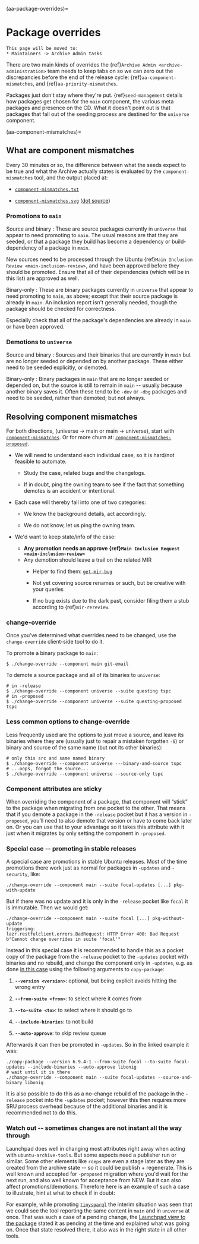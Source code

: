 (aa-package-overrides)=
# Package overrides

```{note}
This page will be moved to:
* Maintainers -> Archive Admin tasks
```

There are two main kinds of overrides the {ref}`Archive Admin <archive-administration>`
team needs to keep tabs on so we can zero out the discrepancies before the end
of the release cycle:
{ref}`aa-component-mismatches`, and {ref}`aa-priority-mismatches`.

Packages just don't stay where they're put. {ref}`seed-management` details how
packages get chosen for the `main` component, the various meta packages and
presence on the CD. What it doesn't point out is that packages
that fall out of the seeding process are destined for the `universe` component.

(aa-component-mismatches)=
## What are component mismatches
 
Every 30 minutes or so, the difference between what the seeds expect to be true
and what the Archive actually states is evaluated by the `component-mismatches`
tool, and the output placed at:

* [`component-mismatches.txt`](https://ubuntu-archive-team.ubuntu.com/component-mismatches.txt)

* [`component-mismatches.svg`](https://ubuntu-archive-team.ubuntu.com/component-mismatches.svg)
  ([dot source](https://ubuntu-archive-team.ubuntu.com/component-mismatches.dot))


### Promotions to `main`

Source and binary
: These are source packages currently in `universe` that appear to need promoting
  to `main`. The usual reasons are that they are seeded, or that a package they
  build has become a dependency or build-dependency of a package in `main`.

  New sources need to be processed through the Ubuntu
  {ref}`Main Inclusion Review <main-inclusion-review>`,
  and have been approved before they should be promoted. Ensure that all of
  their dependencies (which will be in this list) are approved as well.

Binary-only
: These are binary packages currently in `universe` that appear to need promoting
  to `main`, as above; except that their source package is already in `main`. An
  inclusion report isn't generally needed, though the package should be checked
  for correctness.

  Especially check that all of the package's dependencies are already in `main`
  or have been approved.

### Demotions to `universe`

Source and binary
: Sources and their binaries that are currently in `main` but are no longer
  seeded or depended on by another package. These either need to be seeded
  explicitly, or demoted.

Binary-only
: Binary packages in `main` that are no longer seeded or depended on, but the
  source is still to remain in `main` -- usually because another binary saves it.
  Often these tend to be `-dev` or `-dbg` packages and need to be seeded, rather
  than demoted; but not always.



## Resolving component mismatches

For both directions, (universe -> main or main -> universe), start with
[`component-mismatches`](https://ubuntu-archive-team.ubuntu.com/component-mismatches.html).
Or for more churn at: [`component-mismatches-proposed`](https://ubuntu-archive-team.ubuntu.com/component-mismatches-proposed.html).

* We will need to understand each individual case, so it is hard/not feasible
  to automate.

  * Study the case, related bugs and the changelogs.

  * If in doubt, ping the owning team to see if the fact that something demotes
    is an accident or intentional.

* Each case will thereby fall into one of two categories:

  * We know the background details, act accordingly.

  * We do not know, let us ping the owning team.

* We'd want to keep state/info of the case:

  * **Any promotion needs an approve {ref}`Main Inclusion Request <main-inclusion-review>`**
  * Any demotion should leave a trail on the related MIR
    * Helper to find them:
      [`get-mir-bug`](https://git.launchpad.net/~ubuntu-server/+git/ubuntu-helpers/tree/cpaelzer/get-mir-bug)

    * Not yet covering source renames or such, but be creative with your queries

    * If no bug exists due to the dark past, consider filing them a stub according
      to {ref}`mir-rereview`.


### change-override

Once you’ve determined what overrides need to be changed, use the
`change-override` client-side tool to do it.

To promote a binary package to `main`:

```none
$ ./change-override --component main git-email
```

To demote a source package and all of its binaries to `universe`:

```none
# in -release
$ ./change-override --component universe --suite questing tspc
# in -proposed
$ ./change-override --component universe --suite questing-proposed tspc
```

### Less common options to change-override

Less frequently used are the options to just move a source, and leave its
binaries where they are (usually just to repair a mistaken forgotten `-S`) or
binary and source of the same name (but not its other binaries):

```none
# only this src and same named binary
$ ./change-override --component universe ---binary-and-source tspc
# ...oops, forgot the source...
$ ./change-override --component universe --source-only tspc
```

### Component attributes are sticky

When overriding the component of a package, that component will “stick” to the
package when migrating from one pocket to the other. That means that if you
demote a package in the `-release` pocket but it has a version in `-proposed`,
you’ll need to also demote that version or have to come back later on. Or you
can use that to your advantage so it takes this attribute with it just when it
migrates by only setting the component in `-proposed`.



### Special case -- promoting in stable releases

A special case are promotions in stable Ubuntu releases. Most of the time
promotions there work just as normal for packages in `-updates` and `-security`,
like:

```none
./change-override --component main --suite focal-updates [...] pkg-with-update
```

But if there was no update and it is only in the `-release` pocket like `focal`
it is immutable. Then we would get:

```none
./change-override --component main --suite focal [...] pkg-without-update
triggering:
lazr.restfulclient.errors.BadRequest: HTTP Error 400: Bad Request
b"Cannot change overrides in suite 'focal'"
```

Instead in this special case it is recommended to handle this as a pocket copy
of the package from the `-release` pocket to the `-updates` pocket with
binaries and no rebuild, and change the component only in `-updates`, e.g. as
done [in this case](https://bugs.launchpad.net/ubuntu/+source/mdevctl/+bug/1889248)
using the following arguments to `copy-package`: 

1. **`--version <version>`**: optional, but being explicit avoids hitting the
   wrong entry

1. **`--from-suite <from>`**: to select where it comes from

1. **`--to-suite <to>`**: to select where it should go to

1. **`--include-binaries`**: to not build

1. **`--auto-approve`**: to skip review queue

Afterwards it can then be promoted in `-updates`. So in the linked example it
was:

```none
./copy-package --version 6.9.4-1 --from-suite focal --to-suite focal-updates --include-binaries --auto-approve libonig
# wait until it is there
./change-override --component main --suite focal-updates --source-and-binary libonig
```

It is also possible to do this as a no-change rebuild of the package in the
`-release` pocket into the `-updates` pocket; however this then requires more
SRU process overhead because of the additional binaries and it is recommended
not to do this.


### Watch out -- sometimes changes are not instant all the way through

Launchpad does well in changing most attributes right away when acting with
`ubuntu-archive-tools`. But some aspects need a publisher run or similar. Some
other elements like `rdeps` are even a stage later as they are created from the
archive state -- so it could be publish + regenerate. This is well known and
accepted for `-proposed` migration where you'd wait for the next run, and also
well known for acceptance from NEW. But it can also affect promotions/demotions.
Therefore here is an example of such a case to illustrate, hint at what to
check if in doubt:

For example, while promoting
[`tinysparql`](https://bugs.launchpad.net/ubuntu/+source/tinysparql/+bug/2099086/comments/7)
the interim situation was seen that we could see the tool reporting the same
content in `main` and in `universe` at once. That was such a case of a pending change, the
[Launchpad view to the package](https://launchpad.net/ubuntu/plucky/amd64/tinysparql)
stated it as pending at the time and explained what was going on. Once that
state resolved there, it also was in the right state in all other tools.

